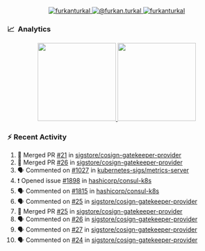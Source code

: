 <p align="center">
  <a href="https://linkedin.com/in/furkanturkal" target="blank">
    <img src="https://img.shields.io/badge/linkedin-%230077B5.svg?&style=for-the-badge&logo=linkedin&logoColor=white" alt="furkanturkal" />
  </a>
  <a href="https://medium.com/@furkan.turkal" target="blank">
    <img src="https://img.shields.io/badge/medium-%2312100E.svg?&style=for-the-badge&logo=medium&logoColor=white" alt="@furkan.turkal" />
  </a>
  <a href="https://twitter.com/furkanturkaI" target="blank">
    <img src="https://img.shields.io/badge/Twitter-1DA1F2?style=for-the-badge&logo=twitter&logoColor=white" alt="furkanturkaI" />
  </a>
</p>

### 📈 &nbsp;Analytics

<p align="center">
  <a href="https://coderstats.net/github/#Dentrax">
    <img height="180em" src="https://github-readme-stats-eight-theta.vercel.app/api?username=Dentrax&show_icons=true&theme=algolia&include_all_commits=true&count_private=true&line_height=26"/>
    <img height="180em" src="https://github-readme-stats-eight-theta.vercel.app/api/top-langs/?username=Dentrax&layout=compact&langs_count=8&theme=algolia&line_height=26"/>
  </a>
</p>

### :zap: Recent Activity

<!--START_SECTION:activity-->
1. 🎉 Merged PR [#21](https://github.com/sigstore/cosign-gatekeeper-provider/pull/21) in [sigstore/cosign-gatekeeper-provider](https://github.com/sigstore/cosign-gatekeeper-provider)
2. 🎉 Merged PR [#26](https://github.com/sigstore/cosign-gatekeeper-provider/pull/26) in [sigstore/cosign-gatekeeper-provider](https://github.com/sigstore/cosign-gatekeeper-provider)
3. 🗣 Commented on [#1027](https://github.com/kubernetes-sigs/metrics-server/issues/1027) in [kubernetes-sigs/metrics-server](https://github.com/kubernetes-sigs/metrics-server)
4. ❗️ Opened issue [#1898](https://github.com/hashicorp/consul-k8s/issues/1898) in [hashicorp/consul-k8s](https://github.com/hashicorp/consul-k8s)
5. 🗣 Commented on [#1815](https://github.com/hashicorp/consul-k8s/issues/1815) in [hashicorp/consul-k8s](https://github.com/hashicorp/consul-k8s)
6. 🗣 Commented on [#25](https://github.com/sigstore/cosign-gatekeeper-provider/issues/25) in [sigstore/cosign-gatekeeper-provider](https://github.com/sigstore/cosign-gatekeeper-provider)
7. 🎉 Merged PR [#25](https://github.com/sigstore/cosign-gatekeeper-provider/pull/25) in [sigstore/cosign-gatekeeper-provider](https://github.com/sigstore/cosign-gatekeeper-provider)
8. 🗣 Commented on [#26](https://github.com/sigstore/cosign-gatekeeper-provider/issues/26) in [sigstore/cosign-gatekeeper-provider](https://github.com/sigstore/cosign-gatekeeper-provider)
9. 🗣 Commented on [#27](https://github.com/sigstore/cosign-gatekeeper-provider/issues/27) in [sigstore/cosign-gatekeeper-provider](https://github.com/sigstore/cosign-gatekeeper-provider)
10. 🗣 Commented on [#24](https://github.com/sigstore/cosign-gatekeeper-provider/issues/24) in [sigstore/cosign-gatekeeper-provider](https://github.com/sigstore/cosign-gatekeeper-provider)
<!--END_SECTION:activity-->
